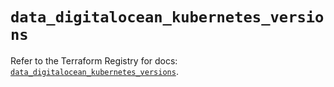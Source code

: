 # `data_digitalocean_kubernetes_versions`

Refer to the Terraform Registry for docs: [`data_digitalocean_kubernetes_versions`](https://registry.terraform.io/providers/digitalocean/digitalocean/2.57.0/docs/data-sources/kubernetes_versions).

